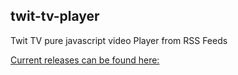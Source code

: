 
<html lang="en">
    <head>
        <meta charset="UTF-8" />
        <meta name="viewport" content="width=device-width, initial-scale=1">
    </head>
    <body>
        <main>
          <h2>twit-tv-player</h2>
          <p>Twit TV pure javascript video Player from RSS Feeds</P>
<a href="https://github.com/ne0rrmatrix/twit-tv-player/releases">Current releases can be found here:</a> 
        </main>
    </body>
</html>
